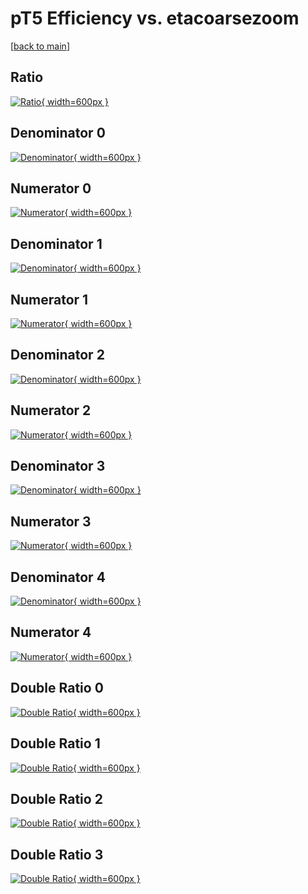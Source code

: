 # pT5 Efficiency vs. etacoarsezoom

[[back to main](./)]



## Ratio

[![Ratio](../mtv/var/pT5_base_0_0_eff_etacoarsezoom.png){ width=600px }](../mtv/var/pT5_base_0_0_eff_etacoarsezoom.pdf)

## Denominator 0

[![Denominator](../mtv/den/pT5_base_0_0_eff_etacoarsezoom_den0.png){ width=600px }](../mtv/den/pT5_base_0_0_eff_etacoarsezoom_den0.pdf)

## Numerator 0

[![Numerator](../mtv/num/pT5_base_0_0_eff_etacoarsezoom_num0.png){ width=600px }](../mtv/num/pT5_base_0_0_eff_etacoarsezoom_num0.pdf)

## Denominator 1

[![Denominator](../mtv/den/pT5_base_0_0_eff_etacoarsezoom_den1.png){ width=600px }](../mtv/den/pT5_base_0_0_eff_etacoarsezoom_den1.pdf)

## Numerator 1

[![Numerator](../mtv/num/pT5_base_0_0_eff_etacoarsezoom_num1.png){ width=600px }](../mtv/num/pT5_base_0_0_eff_etacoarsezoom_num1.pdf)

## Denominator 2

[![Denominator](../mtv/den/pT5_base_0_0_eff_etacoarsezoom_den2.png){ width=600px }](../mtv/den/pT5_base_0_0_eff_etacoarsezoom_den2.pdf)

## Numerator 2

[![Numerator](../mtv/num/pT5_base_0_0_eff_etacoarsezoom_num2.png){ width=600px }](../mtv/num/pT5_base_0_0_eff_etacoarsezoom_num2.pdf)

## Denominator 3

[![Denominator](../mtv/den/pT5_base_0_0_eff_etacoarsezoom_den3.png){ width=600px }](../mtv/den/pT5_base_0_0_eff_etacoarsezoom_den3.pdf)

## Numerator 3

[![Numerator](../mtv/num/pT5_base_0_0_eff_etacoarsezoom_num3.png){ width=600px }](../mtv/num/pT5_base_0_0_eff_etacoarsezoom_num3.pdf)

## Denominator 4

[![Denominator](../mtv/den/pT5_base_0_0_eff_etacoarsezoom_den4.png){ width=600px }](../mtv/den/pT5_base_0_0_eff_etacoarsezoom_den4.pdf)

## Numerator 4

[![Numerator](../mtv/num/pT5_base_0_0_eff_etacoarsezoom_num4.png){ width=600px }](../mtv/num/pT5_base_0_0_eff_etacoarsezoom_num4.pdf)

## Double Ratio 0

[![Double Ratio](../mtv/ratio/pT5_base_0_0_eff_etacoarsezoom_ratio0.png){ width=600px }](../mtv/ratio/pT5_base_0_0_eff_etacoarsezoom_ratio0.pdf)

## Double Ratio 1

[![Double Ratio](../mtv/ratio/pT5_base_0_0_eff_etacoarsezoom_ratio1.png){ width=600px }](../mtv/ratio/pT5_base_0_0_eff_etacoarsezoom_ratio1.pdf)

## Double Ratio 2

[![Double Ratio](../mtv/ratio/pT5_base_0_0_eff_etacoarsezoom_ratio2.png){ width=600px }](../mtv/ratio/pT5_base_0_0_eff_etacoarsezoom_ratio2.pdf)

## Double Ratio 3

[![Double Ratio](../mtv/ratio/pT5_base_0_0_eff_etacoarsezoom_ratio3.png){ width=600px }](../mtv/ratio/pT5_base_0_0_eff_etacoarsezoom_ratio3.pdf)

